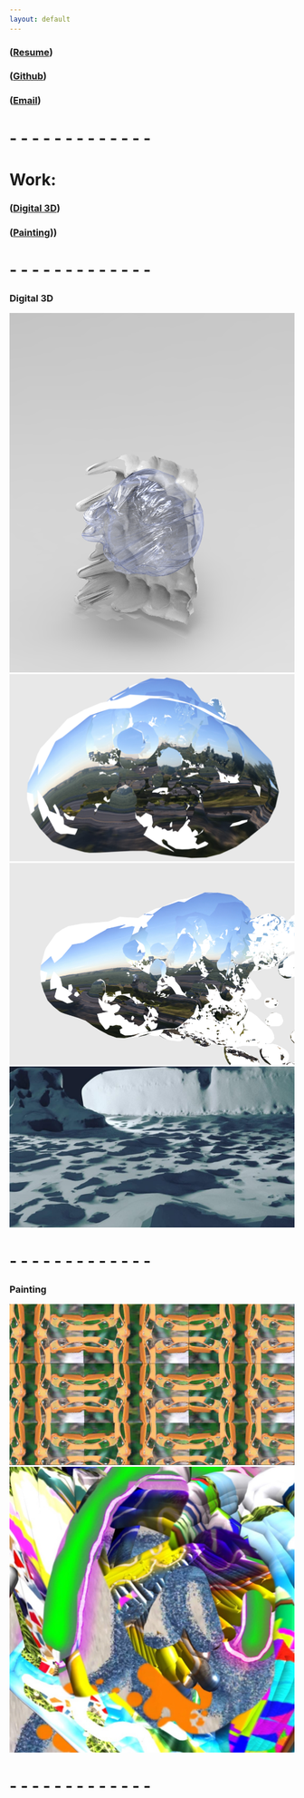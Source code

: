 ```yaml
---
layout: default
---
```


### ([Resume](http://cwmart.in/Resume.pdf))

### ([Github](http://github.com/ChristopherWMartin/))

### ([Email](mailto:cmarti14@artic.edu))

# - - - - - - - - - - - - -

# Work:

### ([Digital 3D](#digital-3d))

### ([Painting](#painting)))

# - - - - - - - - - - - - -

### Digital 3D
<img src="img/1.png">
<img src="img/3.png">
<img src="img/4.png">
<img src="img/5.jpg">

# - - - - - - - - - - - - -

### Painting
<img src="img/0.png">
<img src="img/2.jpg">

# - - - - - - - - - - - - -
